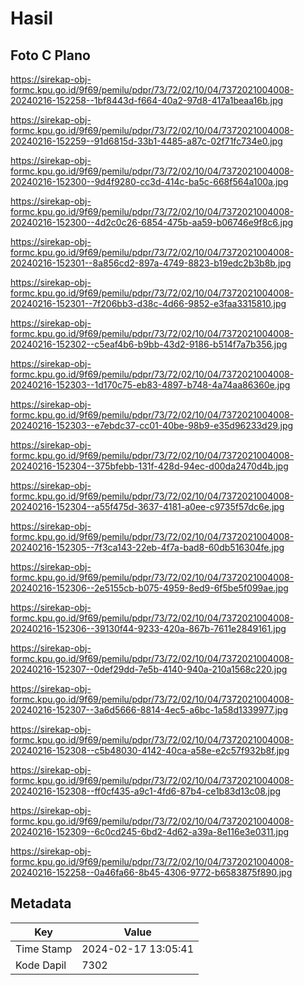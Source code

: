 # Hasil

## Foto C Plano

https://sirekap-obj-formc.kpu.go.id/9f69/pemilu/pdpr/73/72/02/10/04/7372021004008-20240216-152258--1bf8443d-f664-40a2-97d8-417a1beaa16b.jpg

https://sirekap-obj-formc.kpu.go.id/9f69/pemilu/pdpr/73/72/02/10/04/7372021004008-20240216-152259--91d6815d-33b1-4485-a87c-02f71fc734e0.jpg

https://sirekap-obj-formc.kpu.go.id/9f69/pemilu/pdpr/73/72/02/10/04/7372021004008-20240216-152300--9d4f9280-cc3d-414c-ba5c-668f564a100a.jpg

https://sirekap-obj-formc.kpu.go.id/9f69/pemilu/pdpr/73/72/02/10/04/7372021004008-20240216-152300--4d2c0c26-6854-475b-aa59-b06746e9f8c6.jpg

https://sirekap-obj-formc.kpu.go.id/9f69/pemilu/pdpr/73/72/02/10/04/7372021004008-20240216-152301--8a856cd2-897a-4749-8823-b19edc2b3b8b.jpg

https://sirekap-obj-formc.kpu.go.id/9f69/pemilu/pdpr/73/72/02/10/04/7372021004008-20240216-152301--7f206bb3-d38c-4d66-9852-e3faa3315810.jpg

https://sirekap-obj-formc.kpu.go.id/9f69/pemilu/pdpr/73/72/02/10/04/7372021004008-20240216-152302--c5eaf4b6-b9bb-43d2-9186-b514f7a7b356.jpg

https://sirekap-obj-formc.kpu.go.id/9f69/pemilu/pdpr/73/72/02/10/04/7372021004008-20240216-152303--1d170c75-eb83-4897-b748-4a74aa86360e.jpg

https://sirekap-obj-formc.kpu.go.id/9f69/pemilu/pdpr/73/72/02/10/04/7372021004008-20240216-152303--e7ebdc37-cc01-40be-98b9-e35d96233d29.jpg

https://sirekap-obj-formc.kpu.go.id/9f69/pemilu/pdpr/73/72/02/10/04/7372021004008-20240216-152304--375bfebb-131f-428d-94ec-d00da2470d4b.jpg

https://sirekap-obj-formc.kpu.go.id/9f69/pemilu/pdpr/73/72/02/10/04/7372021004008-20240216-152304--a55f475d-3637-4181-a0ee-c9735f57dc6e.jpg

https://sirekap-obj-formc.kpu.go.id/9f69/pemilu/pdpr/73/72/02/10/04/7372021004008-20240216-152305--7f3ca143-22eb-4f7a-bad8-60db516304fe.jpg

https://sirekap-obj-formc.kpu.go.id/9f69/pemilu/pdpr/73/72/02/10/04/7372021004008-20240216-152306--2e5155cb-b075-4959-8ed9-6f5be5f099ae.jpg

https://sirekap-obj-formc.kpu.go.id/9f69/pemilu/pdpr/73/72/02/10/04/7372021004008-20240216-152306--39130f44-9233-420a-867b-7611e2849161.jpg

https://sirekap-obj-formc.kpu.go.id/9f69/pemilu/pdpr/73/72/02/10/04/7372021004008-20240216-152307--0def29dd-7e5b-4140-940a-210a1568c220.jpg

https://sirekap-obj-formc.kpu.go.id/9f69/pemilu/pdpr/73/72/02/10/04/7372021004008-20240216-152307--3a6d5666-8814-4ec5-a6bc-1a58d1339977.jpg

https://sirekap-obj-formc.kpu.go.id/9f69/pemilu/pdpr/73/72/02/10/04/7372021004008-20240216-152308--c5b48030-4142-40ca-a58e-e2c57f932b8f.jpg

https://sirekap-obj-formc.kpu.go.id/9f69/pemilu/pdpr/73/72/02/10/04/7372021004008-20240216-152308--ff0cf435-a9c1-4fd6-87b4-ce1b83d13c08.jpg

https://sirekap-obj-formc.kpu.go.id/9f69/pemilu/pdpr/73/72/02/10/04/7372021004008-20240216-152309--6c0cd245-6bd2-4d62-a39a-8e116e3e0311.jpg

https://sirekap-obj-formc.kpu.go.id/9f69/pemilu/pdpr/73/72/02/10/04/7372021004008-20240216-152258--0a46fa66-8b45-4306-9772-b6583875f890.jpg


## Metadata

| Key        | Value               |
| ---------- | ------------------- |
| Time Stamp | 2024-02-17 13:05:41 |
| Kode Dapil | 7302                |



